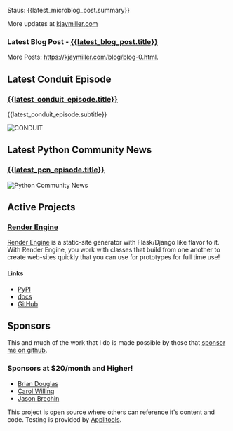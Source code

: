 Staus:
{{latest_microblog_post.summary}}

More updates at [kjaymiller.com](https://kjaymiller.com/microblog/microblog-0)

### Latest Blog Post - [{{latest_blog_post.title}}]({{latest_blog_post.link}})

More Posts: <https://kjaymiller.com/blog/blog-0.html>.

## Latest Conduit Episode
### [{{latest_conduit_episode.title}}]({{latest_conduit_episode.link}})
{{latest_conduit_episode.subtitle}}

![CONDUIT](https://kjaymiller.s3-us-west-2.amazonaws.com/images/conduit_artwork.png)

## Latest Python Community News
### [{{latest_pcn_episode.title}}]({{latest_pcn_episode.link}})
![Python Community News](https://kjaymiller.azureedge.net/media/PCN%20Logo%20V0.16.jpg)

## Active Projects

### [Render Engine]
[Render Engine] is a static-site generator with Flask/Django like flavor to it.
With Render Engine, you work with classes that build from one another to create
web-sites quickly that you can use for prototypes for full time use!

#### Links
- [PyPI](https://pypi.org/project/render-engine)
- [docs](https://render-engine.readthedocs.io)
- [GitHub](https://github.com/kjaymiller/render_engine)

## Sponsors
This and much of the work that I do is made possible by those that [sponsor me
on github](https://github.com/sponsors/kjaymiller).

### Sponsors at $20/month and Higher!
- [Brian Douglas](https://github.com/bdougie)
- [Carol Willing](https://github.com/willingc)
- [Jason Brechin](https://github.com/brechin)


This project is open source where others can reference it's content and code. Testing is provided by [Applitools](https://www.applitools.com/).


[Render Engine]: https://render-engine.readthedocs.io